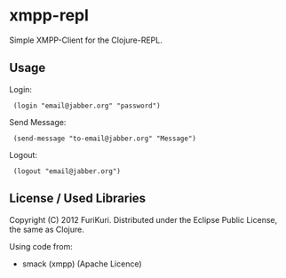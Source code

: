 # xmpp-repl
Simple XMPP-Client for the Clojure-REPL.

## Usage

Login: 

```
 (login "email@jabber.org" "password")
```

Send Message:

```
 (send-message "to-email@jabber.org" "Message")
```

Logout:

```
 (logout "email@jabber.org")
```

## License / Used Libraries
Copyright (C) 2012 FuriKuri.
Distributed under the Eclipse Public License, the same as Clojure.

Using code from:

 - smack (xmpp) (Apache Licence)
